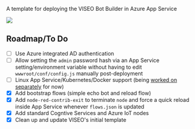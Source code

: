 A template for deploying the VISEO Bot Builder in Azure App Service

<a href="https://portal.azure.com/?feature.customportal=false#create/Microsoft.Template/uri/https%3A%2F%2Fraw.githubusercontent.com%2Finsightfulsystems%2Fviseo-botbuilder-webapp%2Fmaster%2Fwebapp.json?v0.0" target="_blank"><img src="http://azuredeploy.net/deploybutton.png"/></a>

## Roadmap/To Do

* [ ] Use Azure integrated AD authentication
* [ ] Allow setting the `admin` password hash via an App Service setting/environment variable without having to edit `wwwroot/conf/config.js` manually post-deployment
* [ ] Linux App Service/Kubernetes/Docker support (being [worked on separately](https://github.com/insightfulsystems/viseo-botbuilder-docker) for now)
* [x] Add bootstrap flows (simple echo bot and reload flow)
* [x] Add `node-red-contrib-exit` to terminate `node` and force a quick reload inside App Service whenever `flows.json` is updated
* [x] Add standard Cogntive Services and Azure IoT nodes
* [x] Clean up and update VISEO's initial template
